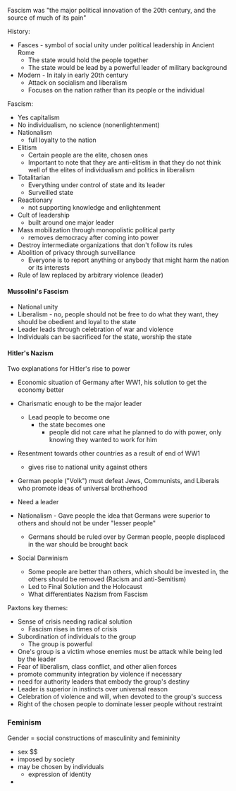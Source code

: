 Fascism was "the major political innovation of the 20th century, and the source of much of its pain"

History:
- Fasces - symbol of social unity under political leadership in Ancient Rome
	- The state would hold the people together
	- The state would be lead by a powerful leader of military background
- Modern - In italy in early 20th century
	- Attack on socialism and liberalism
	- Focuses on the nation rather than its people or the individual

Fascism:
- Yes capitalism
- No individualism, no science (nonenlightenment)
- Nationalism
	- full loyalty to the nation
- Elitism
	- Certain people are the elite, chosen ones
	- Important to note that they are anti-elitism in that they do not think well of the elites of individualism and politics in liberalism
- Totalitarian
	- Everything under control of state and its leader
	- Surveilled state
- Reactionary
	- not supporting knowledge and enlightenment
- Cult of leadership
	- built around one major leader
- Mass mobilization through monopolistic political party
	- removes democracy after coming into power
- Destroy intermediate organizations that don't follow its rules
- Abolition of privacy through surveillance
	- Everyone is to report anything or anybody that might harm the nation or its interests
- Rule of law replaced by arbitrary violence (leader)

#### Mussolini's Fascism
- National unity
- Liberalism - no, people should not be free to do what they want, they should be obedient and loyal to the state
- Leader leads through celebration of war and violence
- Individuals can be sacrificed for the state, worship the state

#### Hitler's Nazism
Two explanations for Hitler's rise to power
- Economic situation of Germany after WW1, his solution to get the economy better
- Charismatic enough to be the major leader
	- Lead people to become one
		- the state becomes one
			- people did not care what he planned to do with power, only knowing they wanted to work for him

- Resentment towards other countries as a result of end of WW1
	- gives rise to national unity against others
- German people ("Volk") must defeat Jews, Communists, and Liberals who promote ideas of universal brotherhood
- Need a leader
- Nationalism - Gave people the idea that Germans were superior to others and should not be under "lesser people"
	- Germans should be ruled over by German people, people displaced in the war should be brought back
- Social Darwinism
	- Some people are better than others, which should be invested in, the others should be removed (Racism and anti-Semitism)
	- Led to Final Solution and the Holocaust
	- What differentiates Nazism from Fascism

Paxtons key themes:
- Sense of crisis needing radical solution
	- Fascism rises in times of crisis
- Subordination of individuals to the group
	- The group is powerful
- One's group is a victim whose enemies must be attack while being led by the leader
- Fear of liberalism, class conflict, and other alien forces
- promote community integration by violence if necessary
- need for authority leaders that embody the group's destiny
- Leader is superior in instincts over universal reason
- Celebration of violence and will, when devoted to the group's success
- Right of the chosen people to dominate lesser people without restraint

### Feminism
Gender = social constructions of masculinity and femininity 
- sex $$
- imposed by society
- may be chosen by individuals
	- expression of identity
- 